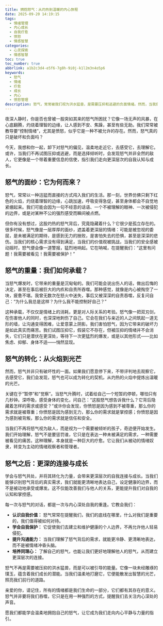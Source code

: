 ```yaml
---
title: 拥抱怒气：从灼热到温暖的内心旅程
date: 2025-09-20 14:19:15
tags:
  - 情绪管理
  - 内心成长
  - 自我疗愈
  - 愤怒
  - 情感智慧
categories:
  - 心灵探索
  - 情感智慧
toc: true
toc_number: true
abbrlink: a1b2c3d4-e5f6-7g8h-9i0j-k1l2m3n4o5p6
keywords:
  - 怒气
  - 情绪
  - 疗愈
  - 成长
  - 内心
  - 愤怒管理
description: 怒气，常常被我们视为洪水猛兽，是需要压抑和逃避的负面情绪。然而，当我们真正停下来，温柔地审视它时，会发现它并非全然的破坏者。这篇文章将带你走进怒气的深处，理解它为何而来，如何承载它的重量，并最终将其转化为滋养我们内心的力量，从灼热的火焰中找到温暖的光芒，实现更深层次的自我连接与成长。
---
```


夜深人静时，你是否也曾被一股突如其来的怒气所困扰？它像一场无声的风暴，在心底翻腾，灼烧着理智的边缘，让人感到不安、焦躁，甚至有些无助。我们常常被教导要“控制情绪”，尤其是愤怒，似乎它是一种不被允许的存在。然而，怒气真的只是破坏和负面吗？

今天，我想和你一起，卸下对怒气的偏见，温柔地走近它，去感受它，去理解它。或许，当我们不再试图压抑或逃避，而是选择倾听时，会发现怒气并非全然的敌人，它更像是一个带着重要信息的信使，指引我们走向更深层次的自我认知与成长。

## 怒气的面纱：它为何而来？

怒气，常常以一种迅猛而直接的方式闯入我们的生活。那一刻，世界仿佛只剩下红色的火焰，灼烧着理智的边缘，心跳加速，呼吸变得急促，甚至身体都会不自觉地紧绷起来。我们可能会因为一句不经意的话语、一个不被理解的眼神、一次被侵犯的边界，或是对某种不公的强烈感受而瞬间被点燃。

但你有没有想过，这股灼热的怒气背后，究竟隐藏着什么？它很少是孤立存在的。很多时候，怒气像是一层厚厚的面纱，遮盖着更深层的情绪：可能是被忽视的委屈，是未被满足的期待，是感到无力的挫败，是害怕失去的恐惧，甚至是深深的悲伤。当我们的核心需求没有得到满足，当我们的价值观被挑战，当我们的安全感被动摇时，怒气便会像一道警报，猛烈地响起。它在呐喊，在提醒我们：“这里有问题！我需要被看见！我需要被保护！”

## 怒气的重量：我们如何承载？

当怒气爆发时，它带来的重量是沉甸甸的。我们可能会说出伤人的话，做出后悔的决定，甚至在事后被巨大的内疚和自责所吞噬。那种感觉，就像是内心被掏空了一块，疲惫不堪。我曾无数次在怒火中迷失，事后又被深深的自责吞噬，反复问自己：“为什么我总是这样？为什么我不能控制好自己？”

这种承载，不仅仅是情绪上的消耗，更是对人际关系的考验。怒气像一把双刃剑，在伤害他人的同时，也深深地刺伤了自己。它会在我们与亲近的人之间筑起一道无形的墙，让沟通变得困难，让爱意蒙上阴影。我们害怕怒气，因为它带来的破坏力是如此真实而痛苦。我们试图压抑它，假装它不存在，但被压抑的情绪并不会消失，它们只是潜伏在更深处，等待下一次更猛烈的爆发，或是以其他形式——比如焦虑、抑郁、身体不适——悄然显现。

## 怒气的转化：从火焰到光芒

然而，怒气并非只有破坏性的一面。如果我们愿意停下来，不带评判地去观察它，去感受它，我们会发现，怒气也可以成为转化的契机，从灼热的火焰中提炼出温暖的光芒。

关键在于“暂停”和“觉察”。当怒气升腾时，试着给自己一个短暂的停顿，哪怕只有几秒钟。深呼吸，感受身体的变化，问自己：“这股怒气想告诉我什么？它背后隐藏着怎样的需求或感受？”或许你会发现，你愤怒是因为感到不被尊重，那么你的需求就是被尊重；你愤怒是因为感到无力，那么你的需求就是掌控感；你愤怒是因为感到被背叛，那么你的需求就是信任和安全。

当我们不再将怒气视为敌人，而是视为一个需要被倾听的孩子，奇迹便开始发生。我们开始理解，怒气不是要惩罚谁，它只是在表达一种未被满足的需求，一种需要被看见的痛苦。这种理解，本身就是一种巨大的疗愈。它让我们从被动的情绪奴隶，转变为主动的情绪观察者和管理者。

## 怒气之后：更深的连接与成长

学会与怒气共处，并将其转化为力量，会带来更深层次的自我连接与成长。当我们能够识别怒气背后的真实需求，我们就能更清晰地表达自己，设定健康的边界，而不是被动地承受或爆发。这不仅能改善我们与他人的关系，更能提升我们对自我的认知和掌控感。

每一次与怒气的对话，都是一次与内心深处自我的重逢。它教会我们：
*   **认识自我价值：** 怒气常常在提醒我们，我们的底线在哪里，什么对我们是重要的，我们值得被如何对待。
*   **学会自我保护：** 它促使我们去建立和维护健康的个人边界，不再允许他人轻易侵犯。
*   **提升沟通能力：** 当我们理解了怒气背后的需求，就能更冷静、更清晰地表达，而不是被情绪冲昏头脑。
*   **培养同理心：** 了解自己的怒气，也能让我们更好地理解他人的怒气，从而建立更深层次的连接。

怒气不再是需要被压抑的洪水猛兽，而是可以被引导的能量。它像一块未经雕琢的璞玉，蕴含着我们成长的潜能。当我们温柔地打磨它，它便能散发出智慧的光芒，照亮我们前行的道路。

亲爱的你，请记住，所有的情绪都是我们生命的一部分，它们都有其存在的意义。怒气并非要将我们吞噬，它只是在用一种强烈的方式，提醒我们去关注内心深处的声音。

愿我们都能学会温柔地拥抱自己的怒气，让它成为我们走向内心平静与力量的指引。